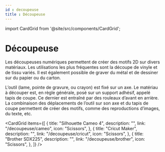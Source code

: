 ```yaml
---
id : decoupeuse
title : Découpeuse
---
```


import CardGrid from '@site/src/components/CardGrid';


# Découpeuse

Les découpeuses numériques permettent de créer des motifs 2D sur divers matériaux. Les utilisations les plus fréquentes sont la découpe de vinyle et de tissu variés. Il est également possible de graver du métal et de dessiner sur du papier ou du carton. 

L’outil (lame, pointe de gravure, ou crayon) est fixé sur un axe. Le matériau à découper est, en règle générale, posé sur un support adhésif, appelé tapis de coupe. Ce dernier est entraîné par des rouleaux d’avant en arrière. La combinaison des déplacements de l’outil sur son axe et du tapis de coupe permettent de créer des motifs, comme des reproductions d’images, du texte, etc.


<CardGrid
  items={[
    {
      title: "Silhouette Cameo 4",
      description: "",
      link: "/decoupeuse/cameo",
      icon: "Scissors",
    },
    {
      title: "Cricut Maker",
      description: "",
      link: "/decoupeuse/cricut",
      icon: "Scissors",
    },
    {
      title: "Brother SDX225",
      description: "",
      link: "/decoupeuse/brother",
      icon: "Scissors",
    },
  ]}
/>